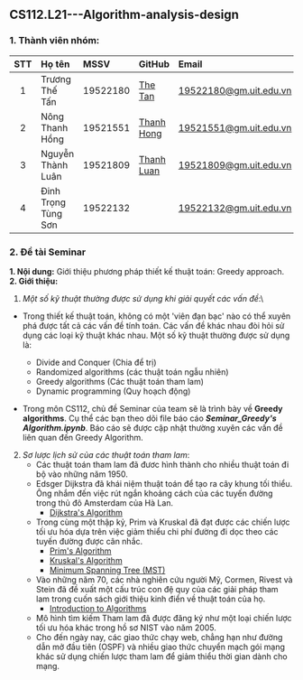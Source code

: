 ## CS112.L21---Algorithm-analysis-design
### 1. Thành viên nhóm:

|STT|Họ tên                          | MSSV          |GitHub                                                   |Email                      |
|:-:|:------------------------------ |:--------------|:--------------------------------------------------------|:--------------------------|
| 1 |Trương Thế Tấn                  | 19522180      | [The Tan](https://github.com/TanTruong24)               |19522180@gm.uit.edu.vn     |
| 2 |Nông Thanh Hồng                 | 19521551      | [Thanh Hong](https://github.com/nongthanhong)           |19521551@gm.uit.edu.vn     |
| 3 |Nguyễn Thành Luân               | 19521809      | [Thanh Luan](https://github.com/nguyenluan2001)         |19521809@gm.uit.edu.vn     |
| 4 |Đinh Trọng Tùng Sơn             | 19522132      |                                                         |19522132@gm.uit.edu.vn     |

### 2. Đề tài Seminar

**1. Nội dung:** Giới thiệu phương pháp thiết kế thuật toán: Greedy approach.  
**2. Giới thiệu:**
1. *Một số kỹ thuật thường được sử dụng khi giải quyết các vấn đề*:\
* Trong thiết kế thuật toán, không có một 'viên đạn bạc' nào có thể xuyên phá được tất cả các vấn đề tính toán. Các vấn đề khác nhau đòi hỏi sử dụng các loại kỹ thuật khác nhau. Một số kỹ thuật thường được sử dụng là:

    * Divide and Conquer (Chia để trị)
    * Randomized algorithms (các thuật toán ngẫu nhiên)
    * Greedy algorithms (Các thuật toán tham lam)
    * Dynamic programming (Quy hoạch động)

* Trong môn CS112, chủ đề Seminar của team sẽ là trình bày về **Greedy algorithms**. Cụ thể các bạn theo dõi file báo cáo ***Seminar_Greedy's Algorithm.ipynb***. Báo cáo sẽ được cập nhật thường xuyên các vấn đề liên quan đến Greedy Algorithm.

2. *Sơ lược lịch sử của các thuật toán tham lam*: 
    * Các thuật toán tham lam đã đươc hình thành cho nhiều thuật toán đi bộ vào những năm 1950.
    * Edsger Dijkstra đã khái niệm thuật toán để tạo ra cây khung tối thiểu. Ông nhắm đến việc rút ngắn khoảng cách của các tuyến đường trong thủ đô Amsterdam của Hà Lan.
        * [Dijkstra's Algorithm](https://en.wikipedia.org/wiki/Dijkstra%27s_algorithm) 
    * Trong cùng một thập kỷ, Prim và Kruskal đã đạt được các chiến lược tối ưu hóa dựa trên việc giảm thiểu chi phí đường đi dọc theo các tuyến đường được cân nhắc.
        * [Prim's Algorithm](https://en.wikipedia.org/wiki/Prim%27s_algorithm)
        * [Kruskal's Algorithm](https://en.wikipedia.org/wiki/Kruskal%27s_algorithm)
        * [Minimum Spanning Tree (MST)](https://en.wikipedia.org/wiki/Kruskal%27s_algorithm)
    * Vào những năm 70, các nhà nghiên cứu người Mỹ, Cormen, Rivest và Stein đã đề xuất một cấu trúc con đệ quy của các giải pháp tham lam trong cuốn sách giới thiệu kinh điển về thuật toán của họ.
        * [Introduction to Algorithms](https://en.wikipedia.org/wiki/Dijkstra%27s_algorithm)
    * Mô hình tìm kiếm Tham lam đã được đăng ký như một loại chiến lược tối ưu hóa khác trong hồ sơ NIST vào năm 2005.
    * Cho đến ngày nay, các giao thức chạy web, chẳng hạn như đường dẫn mở đầu tiên (OSPF) và nhiều giao thức chuyển mạch gói mạng khác sử dụng chiến lược tham lam để giảm thiểu thời gian dành cho mạng.



